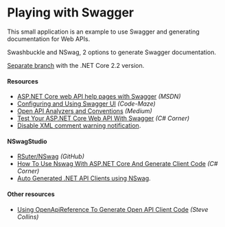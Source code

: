 # Playing with Swagger

This small application is an example to use Swagger and generating documentation for Web APIs.

Swashbuckle and NSwag, 2 options to generate Swagger documentation.

[Separate branch](https://github.com/19balazs86/PlayingWithSwagger/tree/netcoreapp2.2) with the .NET Core 2.2 version.

#### Resources

- [ASP.NET Core web API help pages with Swagger](https://docs.microsoft.com/en-us/aspnet/core/tutorials/web-api-help-pages-using-swagger?view=aspnetcore-3.0) *(MSDN)*
- [Configuring and Using Swagger UI](https://code-maze.com/swagger-ui-asp-net-core-web-api) *(Code-Maze)*
- [Open API Analyzers and Conventions](https://medium.com/volosoft/open-api-analyzers-conventions-82d74cfff11b) *(Medium)*
- [Test Your ASP.NET Core Web API With Swagger](https://www.c-sharpcorner.com/article/test-your-asp-net-core-web-api-with-swagger) *(C# Corner)*
- [Disable XML comment warning notification](https://dev.to/coolgoose/how-to-disable-notifications-in-aspnet-core-20-for-missing-xml-comment-for-publicly-visible-type-or-member-29ab).

#### NSwagStudio

- [RSuter/NSwag](https://github.com/RSuter/NSwag/wiki/NSwagStudio) *(GitHub)*
- [How To Use Nswag With ASP.NET Core And Generate Client Code](https://www.c-sharpcorner.com/article/how-to-use-nswag-with-asp-net-core-and-generate-client-code-with-nswag-studio) *(C# Corner)*
- [Auto Generated .NET API Clients using NSwag](https://damienbod.com/2019/02/13/auto-generated-net-api-clients-using-nswag-and-swashbuckle-swagger).

#### Other resources

- [Using OpenApiReference To Generate Open API Client Code](https://stevetalkscode.co.uk/openapireference-commands) *(Steve Collins)*

